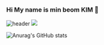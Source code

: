 ### Hi My name is min beom KIM  👋
![header](https://capsule-render.vercel.app/api?type=wave&color=auto&height=300&section=header&text=s%20render&fontSize=90)
<a href="https://www.instagram.com/giant_minboom/" target="_blank"><img src="https://img.shields.io/badge/뱃지레이블-배경색?style=뱃지모양&logo=로고&logoColor=#E4405F"/></a>

![Anurag's GitHub stats](https://github-readme-stats.vercel.app/api?username=minbumKIM0501&show_icons=true&theme=radical)

<!--
**minbumKIM0501/minbumKIM0501** is a ✨ _special_ ✨ repository because its `README.md` (this file) appears on your GitHub profile.

Here are some ideas to get you started:

- 🔭 I’m currently working on ...
- 🌱 I’m currently learning ...
- 👯 I’m looking to collaborate on ...
- 🤔 I’m looking for help with ...
- 💬 Ask me about ...
- 📫 How to reach me: ...
- 😄 Pronouns: ...
- ⚡ Fun fact: ...
-->

